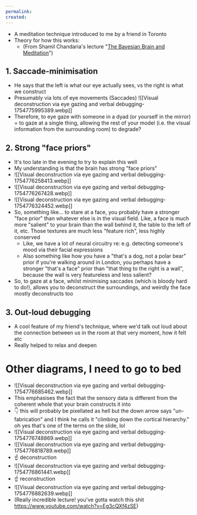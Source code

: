 ```yaml
---
permalink: 
created:
---
```

- A meditation technique introduced to me by a friend in Toronto
- Theory for how this works:
	- (From Shamil Chandaria's lecture "[The Bayesian Brain and Meditation](https://www.youtube.com/watch?v=Eg3cQXf4zSE)")
## 1. Saccade-minimisation
- He says that the left is what our eye actually sees, vs the right is what we construct
- Presumably via lots of eye movements (Saccades)
![[Visual deconstruction via eye gazing and verbal debugging-1754775995389.webp]]
- Therefore, to eye gaze with someone in a dyad (or yourself in the mirror) = to gaze at a single thing, allowing the rest of your model (i.e. the visual information from the surrounding room) to degrade?
## 2. Strong "face priors"
- It's too late in the evening to try to explain this well
- My understanding is that the brain has strong "face priors"
- ![[Visual deconstruction via eye gazing and verbal debugging-1754776258413.webp]]
- ![[Visual deconstruction via eye gazing and verbal debugging-1754776267428.webp]]
- ![[Visual deconstruction via eye gazing and verbal debugging-1754776324452.webp]]
- So, something like... to stare at a face, you probably have a stronger "face prior" than whatever else is in the visual field. Like, a face is much more "salient" to your brain than the wall behind it, the table to the left of it, etc. Those textures are much less "feature rich", less highly conserved
	- Like, we have a lot of neural circuitry re: e.g. detecting someone's mood via their facial expressions
	- Also something like how you have a "that's a dog, not a polar bear" prior if you're walking around in London, you perhaps have a stronger "that's a face" prior than "that thing to the right is a wall", because the wall is very featureless and less salient?
- So, to gaze at a face, whilst minimising saccades (which is bloody hard to do!), allows you to deconstruct the surroundings, and weirdly the face mostly deconstructs too
## 3. Out-loud debugging
- A cool feature of my friend's technique, where we'd talk out loud about the connection between us in the room at that very moment, how it felt etc
- Really helped to relax and deepen
# Other diagrams, I need to go to bed
- ![[Visual deconstruction via eye gazing and verbal debugging-1754776685462.webp]]
- This emphasises the fact that the sensory data is different from the coherent whole that your brain constructs it into
- 👇 this will probably be pixellated as hell but the down arrow says "un-fabrication" and I think he calls it "climbing down the cortical hierarchy." oh yes that's one of the terms on the slide, lol
- ![[Visual deconstruction via eye gazing and verbal debugging-1754776748869.webp]]
- ![[Visual deconstruction via eye gazing and verbal debugging-1754776818789.webp]]
- ☝️ deconstruction
- ![[Visual deconstruction via eye gazing and verbal debugging-1754776861441.webp]]
- ☝️ reconstruction
- ![[Visual deconstruction via eye gazing and verbal debugging-1754776882639.webp]]
- (Really incredible lecture! you've gotta watch this shit https://www.youtube.com/watch?v=Eg3cQXf4zSE)